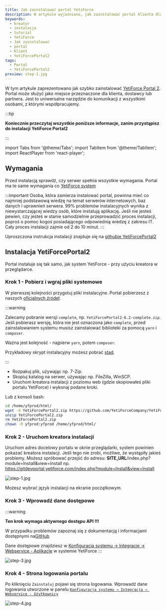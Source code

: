 ```yaml
---
title: Jak zainstalować portal YetiForce
description: W artykule wyjaśniono, jak zainstalować portal klienta dla YetiForce (YetiForcePortal2)
keywords:
  - kreator
  - instalacja
  - tutorial
  - YetiForce
  - Jak zainstalować
  - portal
  - Klient
  - YetiForcePortal2
tags:
  - Portal
  - YetiForcePortal2
preview: step-1.jpg
---
```


W tym artykule zaprezentowano jak szybko zainstalować [YetiForce Portal 2](https://github.com/YetiForceCompany/YetiForcePortal2). Portal może służyć jako miejsce przeznaczone dla klienta, dostawcy lub partnera. Jest to uniwersalne narzędzie do komunikacji z wszystkimi osobami, z którymi współpracujemy.

:::tip

**Koniecznie przeczytaj wszystkie poniższe informacje, zanim przystąpisz do instalacji YetiForce Portal2**

:::

import Tabs from '@theme/Tabs';
import TabItem from '@theme/TabItem';
import ReactPlayer from 'react-player';

<Tabs groupId="Language installation and update">
    <TabItem value="youtube" label="🎬 YouTube">
        <ReactPlayer
            url="https://www.youtube.com/watch?v=V-2x00bb4CI"
            width="100%"
            height="500px"
            controls={true}
        />
    </TabItem>
    <TabItem value="yetiforce" label="🎥 YetiForce TV">
        <ReactPlayer url="https://public.yetiforce.com/tutorials/portal2-installation.mp4" width="100%" height="500px" controls={true} />
    </TabItem>
</Tabs>

## Wymagania

Przed instalacją sprawdź, czy serwer spełnia wszystkie wymagania. Portal ma te same wymagania co [YetiForce system](/introduction/requirements/)

:::important
Osoba, która zamierza instalować portal, powinna mieć co najmniej podstawową wiedzę na temat serwerów internetowych, baz danych i uprawnień serwera. 99% problemów instalacyjnych wynika z niewystarczającej wiedzy osób, które instalują aplikację. Jeśli nie jesteś pewien, czy jesteś w stanie samodzielnie przeprowadzić proces instalacji, poproś o pomoc kogoś posiadającego odpowiednią wiedzę z zakresu IT. Cały proces instalacji zajmie od 2 do 10 minut.
:::

Uproszczona instrukcja instalacji znajduje się na [githubie YetiForcePortal2](https://github.com/YetiForceCompany/YetiForcePortal2#-installation)

## Instalacja YetiForcePortal2

Portal instaluje się tak samo, jak system YetiForce - przy użyciu kreatora w przeglądarce.

### Krok 1 - Pobierz i wgraj pliki systemowe

W pierwszej kolejności przygotuj pliki instalacyjne. Portal pobierzesz z naszych [oficjalnych źródeł](/6.4.0/introduction/download).

:::warning

Zalecamy pobranie wersji `complete`, np. `YetiForcePortal2-6.2-complete.zip`. Jeśli pobierasz wersję, która nie jest oznaczona jako `complete`, przed zainstalowaniem systemu musisz zainstalować biblioteki za pomocą `yarn` i `composer`.

Ważna jest kolejność - najpierw `yarn`, potem `composer`.

Przykładowy skrypt instalacyjny możesz pobrać [stąd](https://github.com/YetiForceCompany/YetiForceCRM/blob/developer/tests/setup/dependency.sh).

:::

- Rozpakuj plik, używając np. 7-Zip.
- Skopiuj katalog na serwer, używając np. FileZilla, WinSCP.
- Uruchom kreatora instalacji z poziomu web (gdzie skopiowałeś pliki portalu YetiForce) i wykonaj podane kroki.

Lub z konsoli bash:

```bash
cd /home/yfprod/html/
wget -O YetiForcePortal2.zip https://github.com/YetiForceCompany/YetiForcePortal2/releases/download/6.4/YetiForcePortal2-6.4-complete.zip
unzip YetiForcePortal2.zip
rm YetiForcePortal2.zip
chown -R yfprod:yfprod /home/yfprod/html/
```

### Krok 2 - Uruchom kreatora instalacji

Uruchom adres docelowy portalu w oknie przeglądarki, system powinien pokazać kreatora instalacji. Jeśli tego nie zrobi, możliwe, że wystąpiły jakieś problemy. Możesz spróbować przejść do adresu: **SITE_URL**/index.php?module=Install&view=Install np. https://gitdevportal.yetiforce.com/index.php?module=Install&view=Install

![step-1.jpg](step-1.jpg)

Możesz wybrać język instalacji na ekranie początkowym.

### Krok 3 - Wprowadź dane dostępowe

:::warning

**Ten krok wymaga aktywnego dostępu API !!!**

W przypadku problemów zapoznaj się z dokumentacją i informacjami dostępnymi na[GitHub](https://github.com/YetiForceCompany/YetiForcePortal2#-installation)

Dane dostępowe znajdziesz w [ Konfiguracja systemu → Integracje → Webservice - Aplikacje](/administrator-guides/integration/webservice-apps/) w systemie YetiForce
:::

![step-3.jpg](step-3.jpg)

### Krok 4 - Strona logowania portalu

Po kliknięciu `Zainstaluj` pojawi się strona logowania. Wprowadź dane logowania utworzone w panelu [`Konfiguracja systemu → Integracja → Webservice - Użytkownicy`](/administrator-guides/integration/webservice-users/)

![step-4.jpg](step-4.jpg)
